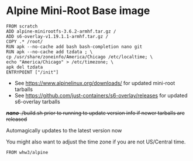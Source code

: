 # Alpine Mini-Root Base image
```
FROM scratch
ADD alpine-minirootfs-3.6.2-armhf.tar.gz /
ADD s6-overlay-v1.19.1.1-armhf.tar.gz /
COPY .* /root/
RUN apk --no-cache add bash bash-completion nano git 
RUN apk --no-cache add tzdata ; \
cp /usr/share/zoneinfo/America/Chicago /etc/localtime; \
echo "America/Chicago" > /etc/timezone; \
apk del tzdata
ENTRYPOINT ["/init"]
```

* See https://www.alpinelinux.org/downloads/ for updated mini-root tarballs
* See https://github.com/just-containers/s6-overlay/releases for updated s6-overlay tarballs

<s>***nano*** ./build.sh prior to running to update version info if newer tarballs are released</s>

Automagically updates to the latest version now

You might also want to adjust the time zone if you are not US/Central time.

```
FROM whw3/alpine
```

